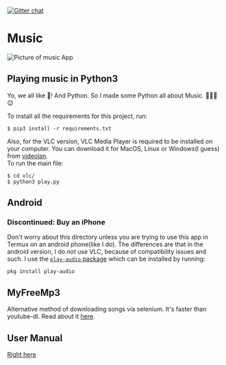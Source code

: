 [![Gitter chat](https://badges.gitter.im/gitterHQ/gitter.png)](https://gitter.im/noahbroyles/Music)

# Music
![Picture of music App](https://github.com/noahbroyles/Music/blob/master/images/music.png?raw=true)
## Playing music in Python3

Yo, we all like 🎵! And Python. So I made some Python all about Music. 🎵🎵🎵 😉

To install all the requirements for this project, run:
```
$ pip3 install -r requirements.txt
```
Also, for the VLC version, VLC Media Player is required to be installed on your computer. You can download it for MacOS, Linux or Windows(I guess) from [videolan](https://www.videolan.org/vlc/index.html).  
To run the main file:
```
$ cd vlc/
$ python3 play.py
```

## Android
### Discontinued: Buy an iPhone
Don't worry about this directory unless you are trying to use this app in Termux on an android phone(like I do). The differences are that in the android version, I do *not* use VLC, because of compatibility issues and such. I use the [`play-audio` package](https://github.com/termux/play-audio) which can be installed by running:
```
pkg install play-audio
```

## MyFreeMp3
Alternative method of downloading songs via selenium. It's faster than youtube-dl. Read about it [here](https://github.com/noahbroyles/Music/blob/master/myFreeMp3/README.md).

## User Manual
[Right here](https://github.com/noahbroyles/Music/blob/master/user-manual.md)
